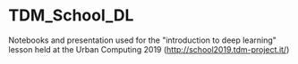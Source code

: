 # TDM_School_DL
Notebooks and presentation used for the "introduction to deep learning" lesson held at the Urban Computing 2019 (http://school2019.tdm-project.it/)
